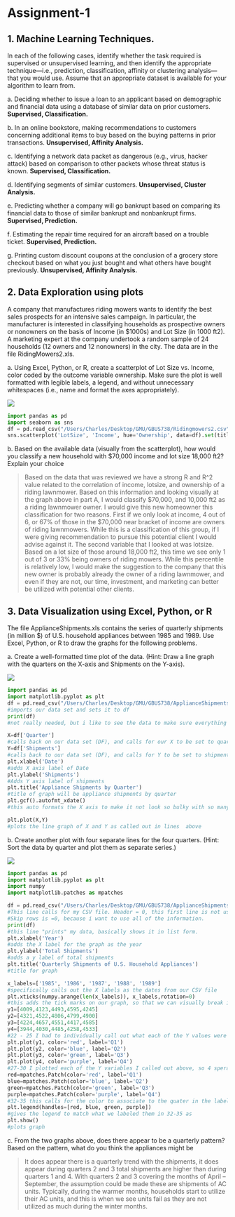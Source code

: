 # Assignment-1
## 1. Machine Learning Techniques.  
 
In each of the following cases, identify whether the task required is supervised or unsupervised learning, and then identify the appropriate technique—i.e., prediction, classification, affinity or clustering analysis—that you would use. Assume that an appropriate dataset is available for your algorithm to learn from.  
 


a. Deciding whether to issue a loan to an applicant based on demographic and financial data using a database of similar data on prior customers.  **Supervised, Classification.**

b. In an online bookstore, making recommendations to customers concerning additional items to buy based on the buying patterns in prior transactions.  **Unsupervised, Affinity Analysis.** 

c. Identifying a network data packet as dangerous (e.g., virus, hacker attack) based on comparison to other packets whose threat status is known. **Supervised, Classification.**
 
d. Identifying segments of similar customers.  **Unsupervised, Cluster Analysis.**
 
e. Predicting whether a company will go bankrupt based on comparing its financial data to those of similar bankrupt and nonbankrupt firms. **Supervised, Prediction.**

f. Estimating the repair time required for an aircraft based on a trouble ticket. **Supervised, Prediction.**
  
g. Printing custom discount coupons at the conclusion of a grocery store checkout based on what you just bought and what others have bought previously. **Unsupervised, Affinity Analysis.**






## 2. Data Exploration using plots 
 
A company that manufactures riding mowers wants to identify the best sales prospects for an intensive sales campaign. In particular, the manufacturer is interested in classifying households as prospective owners or nonowners on the basis of Income (in $1000s) and Lot Size (in 1000 ft2). A marketing expert at the company undertook a random sample of 24 households (12 owners and 12 nonowners) in the city.  The data are in the file RidingMowers2.xls.   

a. Using Excel, Python, or R, create a scatterplot of Lot Size vs. Income, color coded by the outcome variable ownership. Make sure the plot is well formatted with legible labels, a legend, and without unnecessary whitespaces (i.e., name and format the axes appropriately).  


![](https://user-images.githubusercontent.com/61456930/75505217-a1abf380-59a8-11ea-9831-8333e8eb7129.png)

```python
import pandas as pd
import seaborn as sns
df = pd.read_csv("/Users/Charles/Desktop/GMU/GBUS738/Ridingmowers2.csv", delimiter="," , header = 0, nrows=25, skiprows=0)
sns.scatterplot('LotSize', 'Income', hue='Ownership', data=df).set(title = 'Household Classification of Riding Mowers', xlabel = 'LotSize in 1000ft2', ylabel = 'Income in $1000s')
```


b. Based on the available data (visually from the scatterplot), how would you classify a new household with $70,000 income and lot size 18,000 ft2? Explain your choice

>Based on the data that was reviewed we have a strong R and R^2 value related to the correlation of income, lotsize, and ownership of a riding lawnmower. Based on this information and looking visually at the graph above in part A, I would classify $70,000, and 10,000 ft2 as a riding lawnmower owner. I would give this new homeowner this classification for two reasons. First if we only look at income, 4 out of 6, or 67% of those in the $70,000 near bracket of income are owners of riding lawnmowers. While this is a classification of this group, if I were giving recommendation to pursue this potential client I would advise against it. The second variable that I looked at was lotsize. Based on a lot size of those around 18,000 ft2, this time we see only 1 out of 3 or 33% being owners of riding mowers. While this percentile is relatively low, I would make the suggestion to the company that this new owner is probably already the owner of a riding lawnmower, and even if they are not, our time, investment, and marketing can better be utilized with potential other clients.

## 3. Data Visualization using Excel, Python, or R 
 
The file ApplianceShipments.xls contains the series of quarterly shipments (in million $) of U.S. household appliances between 1985 and 1989. Use Excel, Python, or R to draw the graphs for the following problems.  
 
a.	Create a well-formatted time plot of the data. (Hint: Draw a line graph with the quarters on the X-axis and Shipments on the Y-axis).  

![](https://user-images.githubusercontent.com/61456930/75505754-1df30680-59aa-11ea-9f26-25b5f7a09f1c.png)

```python 
import pandas as pd
import matplotlib.pyplot as plt
df = pd.read_csv("/Users/Charles/Desktop/GMU/GBUS738/ApplianceShipmentsA.csv", delimiter= ",", header=0, nrows=25, skiprows=0)
#imports our data set and sets it to df
print(df)
#not really needed, but i like to see the data to make sure everything came through

X=df['Quarter']
#calls back on our data set (DF), and calls for our X to be set to quarter
Y=df['Shipments']
#calls back to our data set (DF), and calls for Y to be set to shipments
plt.xlabel('Date')
#adds X axis label of Date
plt.ylabel('Shipments')
#Adds Y axis label of shipments
plt.title('Appliance Shipments by Quarter')
#title of graph will be appliance shipments by quarter
plt.gcf().autofmt_xdate()
#this auto formats the X axis to make it not look so bulky with so many variables (makes it so we can read it)

plt.plot(X,Y)
#plots the line graph of X and Y as called out in lines  above
```


b.	Create another plot with four separate lines for the four quarters. (Hint: Sort the data by quarter and plot them as separate series.)  

![](https://user-images.githubusercontent.com/61456930/75505764-29463200-59aa-11ea-9002-b6669041c03d.png)

```python
import pandas as pd
import matplotlib.pyplot as plt
import numpy
import matplotlib.patches as mpatches

df = pd.read_csv("/Users/Charles/Desktop/GMU/GBUS738/ApplianceShipments.csv", delimiter = ',', header=0, skiprows=0)
#This line calls for my CSV file. Header = 0, this first line is not used because it is the "title" line in the CSV. 
#Skip rows is =0, because i want to use all of the information. 
print(df)
#this line "prints" my data, basically shows it in list form. 
plt.xlabel('Year')
#adds the X label for the graph as the year
plt.ylabel('Total Shipments')
#adds a y label of total shipments
plt.title('Quarterly Shipments of U.S. Household Appliances')
#title for graph

x_labels=['1985', '1986', '1987', '1988', '1989']
#specifically calls out the X labels as the dates from our CSV file
plt.xticks(numpy.arange(len(x_labels)), x_labels,rotation=0)
#this adds the tick marks on our graph, so that we can visually break it up and see where points are
y1=[4009,4123,4493,4595,4245]
y2=[4321,4522,4806,4799,4900]
y3=[4224,4657,4551,4417,4585]
y4=[3944,4030,4485,4258,4533]
#22 - 25 I had to individually call out what each of the Y values were from my CSV
plt.plot(y1, color='red', label='Q1')
plt.plot(y2, color='blue', label='Q2')
plt.plot(y3, color='green', label='Q3')
plt.plot(y4, color='purple', label='Q4')  
#27-30 I plotted each of the Y variables I called out above, so 4 sperate lines in seperate colors
red=mpatches.Patch(color='red', label='Q1')  
blue=mpatches.Patch(color='blue', label='Q2')  
green=mpatches.Patch(color='green', label='Q3')  
purple=mpatches.Patch(color='purple', label='Q4')
#32-35 this calls for the color to associate to the quater in the label         
plt.legend(handles=[red, blue, green, purple])
#gives the legend to match what we labeled them in 32-35 as
plt.show()
#plots graph
```

c.	From the two graphs above, does there appear to be a quarterly pattern? Based on the pattern, what do you think the appliances might be



>It does appear there is a quarterly trend with the shipments, it does appear during quarters 2 and 3 total shipments are higher than during quarters 1 and 4. With quarters 2 and 3 covering the months of April – September, the assumption could be made these are shipments of AC units. Typically, during the warmer months, households start to utilize their AC units, and this is when we see units fail as they are not utilized as much during the winter months. 



